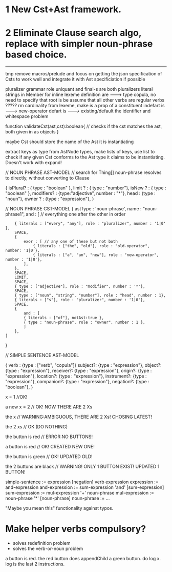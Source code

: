 
# 1 New Cst+Ast framework.
# 2 Eliminate Clause search algo, replace with simpler noun-phrase based choice.

-----

tmp remove macros/prelude and focus on getting the json specification of Csts to work well and integrate it with Ast specificiation if possible

pluralizer grammar role
uniquant and final-s are both pluralizers
literal strings in Member for inline lexeme definition
are ---> type copula, no need to specify that root is be
assume that all other verbs are regular verbs ?????
rm cardinality from lexeme, make is a prop of a constituent
indefart is ---> new-operator
defart is ---> existing/default
the identifier and whitespace problem



function validateCst(ast,cst):boolean{
	// checks if the cst matches the ast, both given in as objects
}


maybe Cst should store the name of the Ast it is instantiating


extract keys as type from AstNode types, make lists of keys, use list to check if any given Cst conforms to the Ast type it claims to be instantiating. Doesn't work with expand!

// NOUN PHRASE AST-MODEL
// search for Thing[] noun-phrase resolves to directly, without converting to Clause

{
  isPlural? : { type : "boolean"  },
  limit ? : { type : "number"},
  isNew ? : { type : "boolean" },
  modifiers? : {type:"adjective", number : "*"},
  head : {type : "noun"},
  owner ? : {type : "expression"},
}


// NOUN PHRASE CST-MODEL
{
	astType : 'noun-phrase',
	name : "noun-phrase1",
	and :	[ // everything one after the other in order

		{ literals : ["every", "any"], role : "pluralizer", number : '1|0' },
		SPACE,
		{
			exor : [ // any one of these but not both
				{ literals : ["the", "old"], role : "old-operator", number: '1|0'},
				{ literals : ["a", "an", "new"], role : "new-operator", number : '1|0'},
			],
		},
		SPACE,
		LIMIT,
		SPACE,
		{ type : ["adjective"], role : "modifier", number : '*'},
		SPACE,
		{ type : ["noun", "string", "number"], role : "head", number : 1},
		{ literals : ["s"], role : "pluralizer", number : '1|0'},
		SPACE,
		{	
			and : [
			{ literals : ["of"], notAst:true },
			{ type : "noun-phrase", role : "owner", number : 1 },
			]
		},
	]
}



// SIMPLE SENTENCE AST-MODEL

{
  verb : {type : ["verb", "copula"]}
  subject?: {type : "expression"},
  object?: {type : "expression"},
  receiver?: {type : "expression"},
  origin?: {type : "expression"},
  location?: {type : "expression"},
  instrument?: {type : "expression"},
  companion?: {type : "expression"},
  negation?: {type : "boolean"},
}


x = 1 //OK!

a new x = 2 // OK! NOW THERE ARE 2 Xs

the x // WARNING:AMBIGUOUS, THERE ARE 2 Xs! CHOSING LATEST!

the 2 xs // OK (DO NOTHING)

the button is red // ERROR:NO BUTTONS!

a button is red // OK! CREATED NEW ONE!

the button is green // OK! UPDATED OLD!

the 2 buttons are black // WARNING! ONLY 1 BUTTON EXIST! UPDATED 1 BUTTON!



simple-sentence := expression [negation] verb expression 
expression := and-expression
and-expression := sum-expression 'and' [sum-expression]
sum-expression := mul-expression '+' noun-phrase
mul-expression := noun-phrase '*' [noun-phrase]
noun-phrase := ...


"Maybe you mean this" functionality against typos.


# Make helper verbs compulsory?
* solves redefinition problem
* solves the verb-or-noun problem

a button is red.
the red button does appendChild a green button.
do log x.
log is the last 2 instructions.

